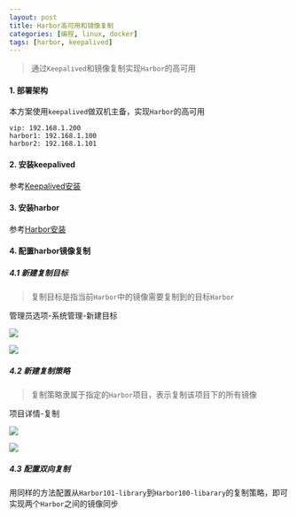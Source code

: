 ```yaml
---
layout: post
title: Harbor高可用和镜像复制
categories: [编程, linux, docker]
tags: [harbor, keepalived]
---
```



> 通过`Keepalived`和镜像复制实现`Harbor`的高可用

#### 1. 部署架构

本方案使用`keepalived`做双机主备，实现`Harbor`的高可用

```
vip: 192.168.1.200
harbor1: 192.168.1.100
harbor2: 192.168.1.101
```

#### 2. 安装keepalived

参考[Keepalived安装]({{site.url}}/2015/11/20/keepalived-install)

#### 3. 安装harbor

参考[Harbor安装]({{site.url}}/2019/03/22/harbor-install)

#### 4. 配置harbor镜像复制

##### 4.1 新建复制目标

> 复制目标是指当前`Harbor`中的镜像需要复制到的目标`Harbor`

管理员选项-系统管理-新建目标

![]({{site.url}}/public/images/2019-03-26-harbor-keepalived-replication-1.png)

![]({{site.url}}/public/images/2019-03-26-harbor-keepalived-replication-2.png)

##### 4.2 新建复制策略

> 复制策略隶属于指定的`Harbor`项目，表示复制该项目下的所有镜像

项目详情-复制

![]({{site.url}}/public/images/2019-03-26-harbor-keepalived-replication-3.png)

![]({{site.url}}/public/images/2019-03-26-harbor-keepalived-replication-4.png)

##### 4.3 配置双向复制

用同样的方法配置从`Harbor101-library`到`Harbor100-libarary`的复制策略，即可实现两个`Harbor`之间的镜像同步

